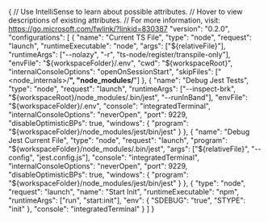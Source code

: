 {
  // Use IntelliSense to learn about possible attributes.
  // Hover to view descriptions of existing attributes.
  // For more information, visit: https://go.microsoft.com/fwlink/?linkid=830387
  "version": "0.2.0",
  "configurations": [
    {
      "name": "Current TS File",
      "type": "node",
      "request": "launch",
      "runtimeExecutable": "node",
      "args": ["${relativeFile}"],
      "runtimeArgs": ["--nolazy", "-r", "ts-node/register/transpile-only"],
      "envFile": "${workspaceFolder}/.env",
      "cwd": "${workspaceRoot}",
      "internalConsoleOptions": "openOnSessionStart",
      "skipFiles": ["<node_internals>/**", "node_modules/**"]
    },
    {
      "name": "Debug Jest Tests",
      "type": "node",
      "request": "launch",
      "runtimeArgs": ["--inspect-brk", "${workspaceRoot}/node_modules/.bin/jest", "--runInBand"],
      "envFile": "${workspaceFolder}/.env",
      "console": "integratedTerminal",
      "internalConsoleOptions": "neverOpen",
      "port": 9229,
      "disableOptimisticBPs": true,
      "windows": {
        "program": "${workspaceFolder}/node_modules/jest/bin/jest"
      }
    },
    {
      "name": "Debug Jest Current File",
      "type": "node",
      "request": "launch",
      "program": "${workspaceFolder}/node_modules/.bin/jest",
      "args": ["${relativeFile}", "--config", "jest.config.js"],
      "console": "integratedTerminal",
      "internalConsoleOptions": "neverOpen",
      "port": 9229,
      "disableOptimisticBPs": true,
      "windows": {
        "program": "${workspaceFolder}/node_modules/jest/bin/jest"
      }
    },
    {
      "type": "node",
      "request": "launch",
      "name": "Start Init",
      "runtimeExecutable": "npm",
      "runtimeArgs": ["run", "start:init"],
      "env": {
        "SDEBUG": "true",
        "STYPE": "init"
      },
      "console": "integratedTerminal"
    }
  ]
}
